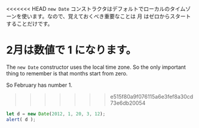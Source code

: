 <<<<<<< HEAD
`new Date` コンストラクタはデフォルトでローカルのタイムゾーンを使います。なので、覚えておくべき重要なことは 月 はゼロからスタートすることだけです。

2月は数値で 1 になります。
=======
The `new Date` constructor uses the local time zone. So the only important thing to remember is that months start from zero.

So February has number 1.
>>>>>>> e515f80a9f076115a6e3fef8a30cd73e6db20054

```js run
let d = new Date(2012, 1, 20, 3, 12);
alert( d );
```
